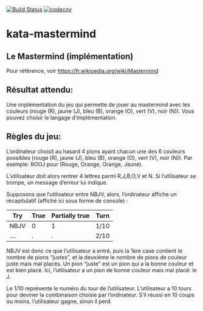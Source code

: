[![Build Status](https://travis-ci.org/Jmaquin/kata-mastermind.svg?branch=master)](https://travis-ci.org/Jmaquin/kata-mastermind)
[![codecov](https://codecov.io/gh/Jmaquin/kata-mastermind/branch/master/graph/badge.svg)](https://codecov.io/gh/Jmaquin/kata-mastermind)
# kata-mastermind

## Le Mastermind (implémentation)
Pour référence, voir https://fr.wikipedia.org/wiki/Mastermind

## Résultat attendu:
Une implémentation du jeu qui permette de jouer au mastermind avec les couleurs (rouge
(R), jaune (J), bleu (B), orange (O), vert (V), noir (N)).
Vous pouvez choisir le langage d’implémentation.

## Règles du jeu:

L’ordinateur choisit au hasard 4 pions ayant chacun une des 6 couleurs possibles (rouge
(R), jaune (J), bleu (B), orange (O), vert (V), noir (N)).
Par exemple: ROOJ pour (Rouge, Orange, Orange, Jaune).

L’utilisateur doit alors rentrer 4 lettres parmi R,J,B,O,V et N. Si l’utilisateur se trompe, un
message d’erreur lui indique.

Supposons que l’utilisateur entre NBJV, alors, l’ordinateur affiche un récapitulatif (affiché ici
sous forme de console) :

| Try   | True | Partially true | Turn |
| ----- |----  | -------------- |----- |
| NBJV  | 0    | 1              | 1/10 |
| ....  | .    | .              | 2/10 |

NBJV est donc ce que l’utilisateur a entré, puis la 1ère case contient le nombre de pions
“justes”, et la deuxième le nombre de pions de couleur juste mais mal placés.
Un pion “juste” est un pion qui a la bonne couleur et est bien placé.
Ici, l’utilisateur a un pion de bonne couleur mais mal placé: le J.

Le 1/10 représente le numéro du tour de l’utilisateur. L’utilisateur a 10 tours pour deviner la
combinaison choisie par l’ordinateur. S’il réussi en 10 coups ou moins, l’utilisateur gagne,
sinon il perd.